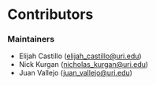 # Contributors


### Maintainers
- Elijah Castillo (elijah_castillo@uri.edu)
- Nick Kurgan (nicholas_kurgan@uri.edu)
- Juan Vallejo (juan_vallejo@uri.edu)
